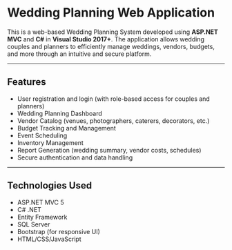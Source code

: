# Wedding Planning Web Application

This is a web-based Wedding Planning System developed using **ASP.NET MVC** and **C#** in **Visual Studio 2017+**. The application allows wedding couples and planners to efficiently manage weddings, vendors, budgets, and more through an intuitive and secure platform.

---

##  Features

-  User registration and login (with role-based access for couples and planners)
-  Wedding Planning Dashboard
-  Vendor Catalog (venues, photographers, caterers, decorators, etc.)
-  Budget Tracking and Management
-  Event Scheduling
-  Inventory Management
-  Report Generation (wedding summary, vendor costs, schedules)
-  Secure authentication and data handling

---

##  Technologies Used

- ASP.NET MVC 5
- C# .NET
- Entity Framework
- SQL Server
- Bootstrap (for responsive UI)
- HTML/CSS/JavaScript


